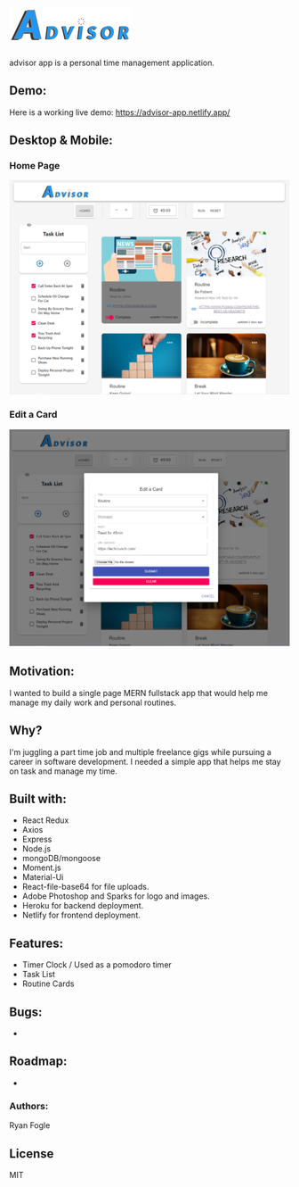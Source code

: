 # ![](https://github.com/RMFogle/advisor/blob/main/client/src/img/Advisor-logoblue-25.png)

advisor app is a personal time management application.

## Demo: 
Here is a working live demo: https://advisor-app.netlify.app/

## Desktop & Mobile: 

### Home Page
![](https://github.com/RMFogle/advisor/blob/main/client/src/img/Advisor-Homepage.png)

### Edit a Card
![](https://github.com/RMFogle/advisor/blob/main/client/src/img/edit%20a%20card.png)

## Motivation: 
I wanted to build a single page MERN fullstack app that would help me manage my daily work and personal routines. 

## Why? 
I'm juggling a part time job and multiple freelance gigs while pursuing a career in software development. I needed a simple app that helps me stay on task and manage my time. 

## Built with: 
- React Redux
- Axios
- Express 
- Node.js
- mongoDB/mongoose
- Moment.js
- Material-Ui
- React-file-base64 for file uploads.
- Adobe Photoshop and Sparks for logo and images.
- Heroku for backend deployment. 
- Netlify for frontend deployment.

## Features: 
- Timer Clock / Used as a pomodoro timer
- Task List 
- Routine Cards 

## Bugs: 
- 

## Roadmap: 
- 

### Authors: 
Ryan Fogle 

## License 
MIT 